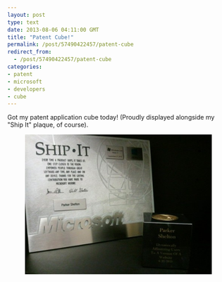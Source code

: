 ```yaml
---
layout: post
type: text
date: 2013-08-06 04:11:00 GMT
title: "Patent Cube!"
permalink: /post/57490422457/patent-cube
redirect_from: 
  - /post/57490422457/patent-cube
categories:
- patent
- microsoft
- developers
- cube
---
```

<p>Got my patent application cube today! (Proudly displayed alongside my "Ship It" plaque, of course).</p>

<p style="text-align:center"><figure class="tmblr-full" data-orig-height="375" data-orig-width="500"><img src="assets/images/7f2815990833b73460b208754807abeb38676857.jpg" data-orig-height="375" data-orig-width="500"></figure></p>
